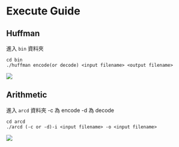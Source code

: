 # Execute Guide
## Huffman
進入 `bin` 資料夾
```
cd bin
./huffman encode(or decode) <input filename> <output filename>
```

![](https://i.imgur.com/rn1UF8B.png)

## Arithmetic
進入 `arcd` 資料夾
-c 為 encode
-d 為 decode
```
cd arcd
./arcd (-c or -d)-i <input filename> -o <input filename>
```

![](https://i.imgur.com/wknlsMx.png)
